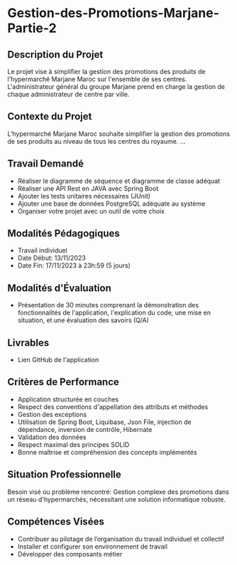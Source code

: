 # Gestion-des-Promotions-Marjane-Partie-2
## Description du Projet
Le projet vise à simplifier la gestion des promotions des produits de l'hypermarché Marjane Maroc sur l'ensemble de ses centres. L'administrateur général du groupe Marjane prend en charge la gestion de chaque administrateur de centre par ville.

## Contexte du Projet
L’hypermarché Marjane Maroc souhaite simplifier la gestion des promotions de ses produits au niveau de tous les centres du royaume. ...

## Travail Demandé
- Réaliser le diagramme de séquence et diagramme de classe adéquat
- Réaliser une API Rest en JAVA avec Spring Boot
- Ajouter les tests unitaires nécessaires (JUnit)
- Ajouter une base de données PostgreSQL adéquate au système
- Organiser votre projet avec un outil de votre choix

## Modalités Pédagogiques
- Travail individuel
- Date Début: 13/11/2023
- Date Fin: 17/11/2023 à 23h:59 (5 jours)

## Modalités d'Évaluation
- Présentation de 30 minutes comprenant la démonstration des fonctionnalités de l'application, l'explication du code, une mise en situation, et une évaluation des savoirs (Q/A)

## Livrables
- Lien GitHub de l'application

## Critères de Performance
- Application structurée en couches
- Respect des conventions d'appellation des attributs et méthodes
- Gestion des exceptions
- Utilisation de Spring Boot, Liquibase, Json File, injection de dépendance, inversion de contrôle, Hibernate
- Validation des données
- Respect maximal des principes SOLID
- Bonne maîtrise et compréhension des concepts implémentés

## Situation Professionnelle
Besoin visé ou problème rencontré: Gestion complexe des promotions dans un réseau d'hypermarchés, nécessitant une solution informatique robuste.

## Compétences Visées
- Contribuer au pilotage de l’organisation du travail individuel et collectif
- Installer et configurer son environnement de travail
- Développer des composants métier
